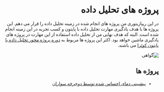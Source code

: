 <div dir="rtl" style="font-family: vazir;">

# پروژه های تحلیل داده

در این ریپازیتوری من پروژه های انجام شده در زمینه تحلیل داده را قرار می دهم. این پروژه ها با هدف یادگیری مهارت تحلیل داده با پایتون و کسب تجربه در این زمینه انجام شده است. البته که هدف نهایی من از تحلیل داده استفاده از این مهارت در پروژه های یادگیری ماشین خواهد بود. اکثر این پروژه ها مربوط به [دوره پروژه محور تحلیل داده با پایتون کوئرا](https://quera.org/college/landpage/8523/machinelearning-1) می باشند.

![گواهی](https://quera.org/media/public/quera_certificate/15c86ea6247a4883bad8b2fd3d07c03b.jpg)


## پروژه ها

- [پیشبینی دمای احساس شده توسط دوچرخه سواران](notebooks/bikes-borrowed.ipynb)

</div>